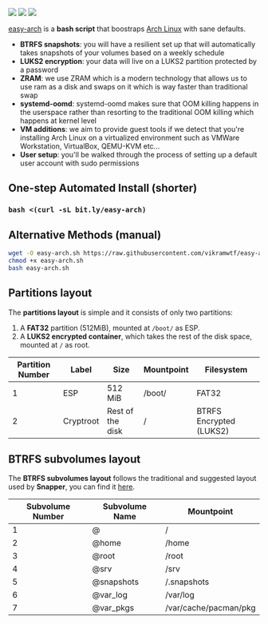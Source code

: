 ![](https://img.shields.io/github/license/vikramwtf/easy-arch?label=License)
![](https://img.shields.io/github/stars/vikramwtf/easy-arch?label=Stars)
![](https://img.shields.io/github/forks/vikramwtf/easy-arch?label=Forks)

[easy-arch](https://github.com/vikramwtf/easy-arch) is a **bash script** that boostraps [Arch Linux](https://archlinux.org/) with sane defaults.

- **BTRFS snapshots**: you will have a resilient set up that will automatically takes snapshots of your volumes based on a weekly schedule
- **LUKS2 encryption**: your data will live on a LUKS2 partition protected by a password
- **ZRAM**: we use ZRAM which is a modern technology that allows us to use ram as a disk and swaps on it which is way faster than traditional swap
- **systemd-oomd**: systemd-oomd makes sure that OOM killing happens in the userspace rather than resorting to the traditional OOM killing which happens at kernel level
- **VM additions**: we aim to provide guest tools if we detect that you're installing Arch Linux on a virtualized environment such as VMWare Workstation, VirtualBox, QEMU-KVM etc...
- **User setup**: you'll be walked through the process of setting up a default user account with sudo permissions

## One-step Automated Install (shorter)

### `bash <(curl -sL bit.ly/easy-arch)`

## Alternative Methods (manual)

```bash 
wget -O easy-arch.sh https://raw.githubusercontent.com/vikramwtf/easy-arch/main/easy-arch.sh
chmod +x easy-arch.sh
bash easy-arch.sh
```

## Partitions layout 

The **partitions layout** is simple and it consists of only two partitions:
1. A **FAT32** partition (512MiB), mounted at `/boot/` as ESP.
2. A **LUKS2 encrypted container**, which takes the rest of the disk space, mounted at `/` as root.

| Partition Number | Label     | Size              | Mountpoint     | Filesystem              |
|------------------|-----------|-------------------|----------------|-------------------------|
| 1                | ESP       | 512 MiB           | /boot/         | FAT32                   |
| 2                | Cryptroot | Rest of the disk  | /              | BTRFS Encrypted (LUKS2) |

## BTRFS subvolumes layout

The **BTRFS subvolumes layout** follows the traditional and suggested layout used by **Snapper**, you can find it [here](https://wiki.archlinux.org/index.php/Snapper#Suggested_filesystem_layout).

| Subvolume Number | Subvolume Name | Mountpoint                    |
|------------------|----------------|-------------------------------|
| 1                | @              | /                             |
| 2                | @home          | /home                         |
| 3                | @root          | /root                         |
| 4                | @srv           | /srv                          |
| 5                | @snapshots     | /.snapshots                   |
| 6                | @var_log       | /var/log                      |
| 7                | @var_pkgs      | /var/cache/pacman/pkg         |
